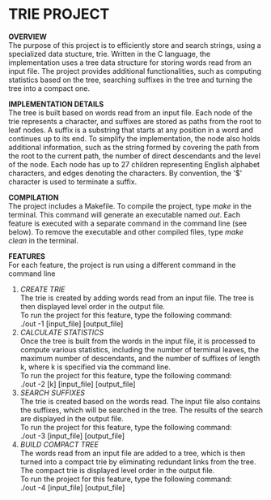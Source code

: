 # TRIE PROJECT
**OVERVIEW**\
The purpose of this project is to efficiently store and search strings, using a specialized data stucture, trie. Written in the C language, the implementation uses a tree data structure for storing words read from an input file. The project provides additional functionalities, such as computing statistics based on the tree, searching suffixes in the tree and turning the tree into a compact one.

**IMPLEMENTATION DETAILS**\
The tree is built based on words read from an input file. Each node of the trie represents a character, and suffixes are stored as paths from the root to leaf nodes.
A suffix is a substring that starts at any position in a word and continues up to its end. To simplify the implementation, the node also holds additional information, such as the string formed by covering the path from the root to the current path, the number of direct descendants and the level of the node. Each node has up to 27 children representing English alphabet characters, and edges denoting the characters. By convention, the '$' character is used to terminate a suffix.

**COMPILATION**\
The project includes a Makefile. To compile the project, type *make* in the terminal. This command will generate an executable named *out*. Each feature is executed with a separate command in the command line (see below). To remove the executable and other compiled files, type *make clean* in the terminal.

**FEATURES**\
For each feature, the project is run using a different command in the command line
1. *CREATE TRIE*\
The trie is created by adding words read from an input file. The tree is then displayed level order in the output file.\
To run the project for this feature, type the following command:\
./out -1 [input_file] [output_file]
3. *CALCULATE STATISTICS*\
Once the tree is built from the words in the input file, it is processed to compute various statistics, including the number of terminal leaves, the maximum number of descendants, and the number of suffixes of length k, where k is specified via the command line.\
To run the project for this feature, type the following command:\
./out -2 [k] [input_file] [output_file]
5. *SEARCH SUFFIXES*\
The trie is created based on the words read. The input file also contains the suffixes, which will be searched in the tree. The results of the search are displayed in the output file.\
To run the project for this feature, type the following command:\
./out -3 [input_file] [output_file]
7. *BUILD COMPACT TREE*\
The words read from an input file are added to a tree, which is then turned into a compact trie by eliminating redundant links from the tree. The compact trie is displayed level order in the output file.\
To run the project for this feature, type the following command:\
./out -4 [input_file] [output_file]
